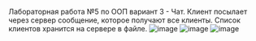 Лабораторная работа №5 по ООП вариант 3 - Чат. Клиент посылает через сервер сообщение, которое получают все клиенты. Список клиентов хранится на сервере в файле.
![image](https://github.com/Tylpele/OOP_lab5/assets/117898725/a3c6683c-f076-4e7f-b0e5-db4f9eaeb464)
![image](https://github.com/Tylpele/OOP_lab5/assets/117898725/f88e3a86-c86f-4dbe-a772-b72af051a823)
![image](https://github.com/Tylpele/OOP_lab5/assets/117898725/fe3869b4-57cf-46b2-8e5c-79a18e90711e)
